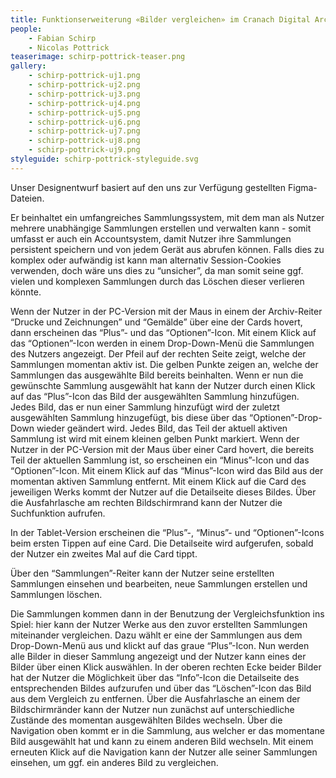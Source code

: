 ```yaml
---
title: Funktionserweiterung «Bilder vergleichen» im Cranach Digital Archive
people:
    - Fabian Schirp
    - Nicolas Pottrick
teaserimage: schirp-pottrick-teaser.png
gallery:
    - schirp-pottrick-uj1.png
    - schirp-pottrick-uj2.png
    - schirp-pottrick-uj3.png
    - schirp-pottrick-uj4.png
    - schirp-pottrick-uj5.png
    - schirp-pottrick-uj6.png
    - schirp-pottrick-uj7.png
    - schirp-pottrick-uj8.png
    - schirp-pottrick-uj9.png
styleguide: schirp-pottrick-styleguide.svg
---
```


Unser Designentwurf basiert auf den uns zur Verfügung gestellten Figma-Dateien.

Er beinhaltet ein umfangreiches Sammlungssystem, mit dem man als Nutzer mehrere unabhängige Sammlungen erstellen und verwalten kann - somit umfasst er auch ein Accountsystem, damit Nutzer ihre Sammlungen persistent speichern und von jedem Gerät aus abrufen können. Falls dies zu komplex oder aufwändig ist kann man alternativ  Session-Cookies verwenden, doch wäre uns dies zu “unsicher”, da man somit seine ggf. vielen und komplexen Sammlungen durch das Löschen dieser verlieren könnte.

Wenn der Nutzer in der PC-Version mit der Maus in einem der Archiv-Reiter “Drucke und Zeichnungen” und “Gemälde” über eine der Cards hovert, dann erscheinen das “Plus”- und das “Optionen”-Icon.
Mit einem Klick auf das “Optionen”-Icon werden in einem Drop-Down-Menü die Sammlungen des Nutzers angezeigt. Der Pfeil auf der rechten Seite zeigt, welche der Sammlungen momentan aktiv ist. Die gelben Punkte zeigen an, welche der Sammlungen das ausgewählte Bild bereits beinhalten. Wenn er nun die gewünschte Sammlung ausgewählt hat kann der Nutzer durch einen Klick auf das “Plus”-Icon das Bild der ausgewählten Sammlung hinzufügen. Jedes Bild, das er nun einer Sammlung hinzufügt wird der zuletzt ausgewählten Sammlung hinzugefügt, bis diese über das “Optionen”-Drop-Down wieder geändert wird. Jedes Bild, das Teil der aktuell aktiven Sammlung ist wird mit einem kleinen gelben Punkt markiert.
Wenn der Nutzer in der PC-Version mit der Maus über einer Card hovert, die bereits Teil der aktuellen Sammlung ist, so erscheinen ein “Minus”-Icon und das “Optionen”-Icon. Mit einem Klick auf das “Minus”-Icon wird das Bild aus der momentan aktiven Sammlung entfernt.
Mit einem Klick auf die Card des jeweiligen Werks kommt der Nutzer auf die Detailseite dieses Bildes.
Über die Ausfahrlasche am rechten Bildschirmrand kann der Nutzer die Suchfunktion aufrufen.

In der Tablet-Version erscheinen die “Plus”-, “Minus”- und “Optionen”-Icons beim ersten Tippen auf eine Card. Die Detailseite wird aufgerufen, sobald der Nutzer ein zweites Mal auf die Card tippt.

Über den “Sammlungen”-Reiter kann der Nutzer seine erstellten Sammlungen einsehen und bearbeiten, neue Sammlungen erstellen und Sammlungen löschen.

Die Sammlungen kommen dann in der Benutzung der Vergleichsfunktion ins Spiel: hier kann der Nutzer Werke aus den zuvor erstellten Sammlungen miteinander vergleichen. Dazu wählt er eine der Sammlungen aus dem Drop-Down-Menü aus und klickt auf das graue “Plus”-Icon. Nun werden alle Bilder in dieser Sammlung angezeigt und der Nutzer kann eines der Bilder über einen Klick auswählen. 
In der oberen rechten Ecke beider Bilder hat der Nutzer die Möglichkeit über das “Info”-Icon die Detailseite des entsprechenden Bildes aufzurufen und über das “Löschen”-Icon das Bild aus dem Vergleich zu entfernen.
Über die Ausfahrlasche an einem der Bildschirmränder kann der Nutzer nun zunächst auf unterschiedliche Zustände des momentan ausgewählten Bildes wechseln. Über die Navigation oben kommt er in die Sammlung, aus welcher er das momentane Bild ausgewählt hat und kann zu einem anderen Bild wechseln. Mit einem erneuten Klick auf die Navigation kann der Nutzer alle seiner Sammlungen einsehen, um ggf. ein anderes Bild zu vergleichen.
